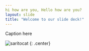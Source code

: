 ```yaml
---
hi how are you, Hello how are you?
layout: slide
title: "Welcome to our slide deck!"
---
```


Caption here

![saritocat](https://octodex.github.com/images/saritocat.png)
{: .center}
